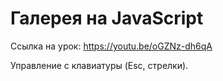 # Галерея на JavaScript

Ссылка на урок: https://youtu.be/oGZNz-dh6qA

Управление с клавиатуры (Esc, стрелки).

